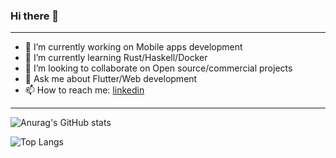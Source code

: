 ### Hi there 👋
---

- 🔭 I’m currently working on Mobile apps development
- 🌱 I’m currently learning Rust/Haskell/Docker
- 👯 I’m looking to collaborate on Open source/commercial projects
- 💬 Ask me about Flutter/Web development
- 📫 How to reach me: [linkedin](https://www.linkedin.com/in/daniel-alberto-d%C3%ADaz-gonz%C3%A1lez-111950180/)

---

![Anurag's GitHub stats](https://github-readme-stats.vercel.app/api?username=DanielDiaz18)

![Top Langs](https://github-readme-stats.vercel.app/api/top-langs/?username=DanielDiaz18)
